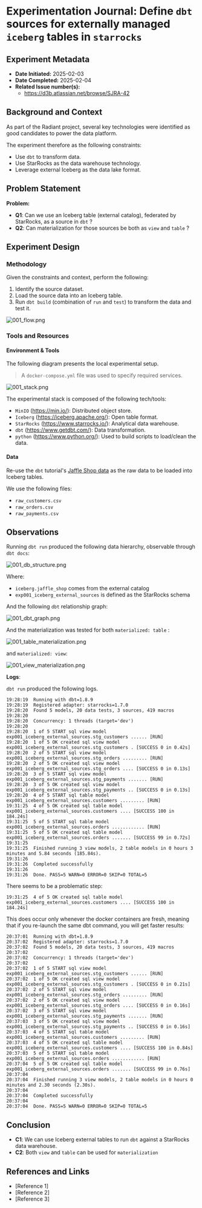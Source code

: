 # Experimentation Journal: Define `dbt` sources for externally managed `iceberg` tables in `starrocks`

## Experiment Metadata
- **Date Initiated:** 2025-02-03
- **Date Completed:** 2025-02-04
- **Related Issue number(s):** 
  - https://d3b.atlassian.net/browse/SJRA-42

## Background and Context

As part of the Radiant project, several key technologies were identified as good candidates to power the data platform.

The experiment therefore as the following constraints: 

- Use `dbt` to transform data.
- Use StarRocks as the data warehouse technology. 
- Leverage external Iceberg as the data lake format.

## Problem Statement

**Problem:**
- **Q1**: Can we use an Iceberg table (external catalog), federated by StarRocks, as a source in `dbt` ? 
- **Q2**: Can materialization for those sources be both as `view` and `table` ?

## Experiment Design

### Methodology

Given the constraints and context, perform the following: 

1. Identify the source dataset.
2. Load the source data into an Iceberg table. 
3. Run `dbt build` (combination of `run` and `test`) to transform the data and test it.

![001_flow.png](resources/001_flow.png)

### Tools and Resources

#### Environment & Tools

The following diagram presents the local experimental setup.
> A `docker-compose.yml` file was used to specify required services. 

![001_stack.png](resources/001_stack.png)

The experimental stack is composed of the following tech/tools: 

- `MinIO` (https://min.io/): Distributed object store.
- `Iceberg` (https://iceberg.apache.org/): Open table format.
- `StarRocks` (https://www.starrocks.io/): Analytical data warehouse.
- `dbt` (https://www.getdbt.com/): Data transformation. 
- `python` (https://www.python.org/): Used to build scripts to load/clean the data.

#### Data

Re-use the `dbt` tutorial's [Jaffle Shop data](https://github.com/dbt-labs/jaffle-shop?tab=readme-ov-file#-load-the-data-from-s3) as the raw data to be loaded into Iceberg tables.

We use the following files:

  - `raw_customers.csv`
  - `raw_orders.csv`
  - `raw_payments.csv`

## Observations

Running `dbt run` produced the following data hierarchy, observable through `dbt docs`:

![001_db_structure.png](resources/001_db_structure.png)

Where:
- `iceberg.jaffle_shop` comes from the external catalog 
- `exp001_iceberg_external_sources` is defined as the StarRocks schema

And the following `dbt` relationship graph:

![001_dbt_graph.png](resources/001_dbt_graph.png)

And the materialization was tested for both `materialized: table` : 

![001_table_materialization.png](resources/001_table_materialization.png)

and `materialized: view`: 

![001_view_materialization.png](resources/001_view_materialization.png)

**Logs**:

`dbt run` produced the following logs. 

```
19:28:19  Running with dbt=1.8.9
19:28:19  Registered adapter: starrocks=1.7.0
19:28:20  Found 5 models, 20 data tests, 3 sources, 419 macros
19:28:20  
19:28:20  Concurrency: 1 threads (target='dev')
19:28:20  
19:28:20  1 of 5 START sql view model exp001_iceberg_external_sources.stg_customers ...... [RUN]
19:28:20  1 of 5 OK created sql view model exp001_iceberg_external_sources.stg_customers . [SUCCESS 0 in 0.42s]
19:28:20  2 of 5 START sql view model exp001_iceberg_external_sources.stg_orders ......... [RUN]
19:28:20  2 of 5 OK created sql view model exp001_iceberg_external_sources.stg_orders .... [SUCCESS 0 in 0.13s]
19:28:20  3 of 5 START sql view model exp001_iceberg_external_sources.stg_payments ....... [RUN]
19:28:20  3 of 5 OK created sql view model exp001_iceberg_external_sources.stg_payments .. [SUCCESS 0 in 0.13s]
19:28:20  4 of 5 START sql table model exp001_iceberg_external_sources.customers ......... [RUN]
19:31:25  4 of 5 OK created sql table model exp001_iceberg_external_sources.customers .... [SUCCESS 100 in 184.24s] 
19:31:25  5 of 5 START sql table model exp001_iceberg_external_sources.orders ............ [RUN]
19:31:25  5 of 5 OK created sql table model exp001_iceberg_external_sources.orders ....... [SUCCESS 99 in 0.72s]
19:31:25  
19:31:25  Finished running 3 view models, 2 table models in 0 hours 3 minutes and 5.84 seconds (185.84s).
19:31:26  
19:31:26  Completed successfully
19:31:26  
19:31:26  Done. PASS=5 WARN=0 ERROR=0 SKIP=0 TOTAL=5
```

There seems to be a problematic step: 

```
19:31:25  4 of 5 OK created sql table model exp001_iceberg_external_sources.customers .... [SUCCESS 100 in 184.24s] 
```

This does occur only whenever the docker containers are fresh, meaning that if you re-launch the same dbt command, you will get faster results:

```
20:37:01  Running with dbt=1.8.9
20:37:02  Registered adapter: starrocks=1.7.0
20:37:02  Found 5 models, 20 data tests, 3 sources, 419 macros
20:37:02  
20:37:02  Concurrency: 1 threads (target='dev')
20:37:02  
20:37:02  1 of 5 START sql view model exp001_iceberg_external_sources.stg_customers ...... [RUN]
20:37:02  1 of 5 OK created sql view model exp001_iceberg_external_sources.stg_customers . [SUCCESS 0 in 0.21s]
20:37:02  2 of 5 START sql view model exp001_iceberg_external_sources.stg_orders ......... [RUN]
20:37:02  2 of 5 OK created sql view model exp001_iceberg_external_sources.stg_orders .... [SUCCESS 0 in 0.16s]
20:37:02  3 of 5 START sql view model exp001_iceberg_external_sources.stg_payments ....... [RUN]
20:37:03  3 of 5 OK created sql view model exp001_iceberg_external_sources.stg_payments .. [SUCCESS 0 in 0.16s]
20:37:03  4 of 5 START sql table model exp001_iceberg_external_sources.customers ......... [RUN]
20:37:03  4 of 5 OK created sql table model exp001_iceberg_external_sources.customers .... [SUCCESS 100 in 0.84s]
20:37:03  5 of 5 START sql table model exp001_iceberg_external_sources.orders ............ [RUN]
20:37:04  5 of 5 OK created sql table model exp001_iceberg_external_sources.orders ....... [SUCCESS 99 in 0.76s]
20:37:04  
20:37:04  Finished running 3 view models, 2 table models in 0 hours 0 minutes and 2.30 seconds (2.30s).
20:37:04  
20:37:04  Completed successfully
20:37:04  
20:37:04  Done. PASS=5 WARN=0 ERROR=0 SKIP=0 TOTAL=5
```

## Conclusion 

- **C1**: We can use Iceberg external tables to run `dbt` against a StarRocks data warehouse.
- **C2**: Both `view` and `table` can be used for `materialization`

## References and Links
- [Reference 1]
- [Reference 2]
- [Reference 3]

